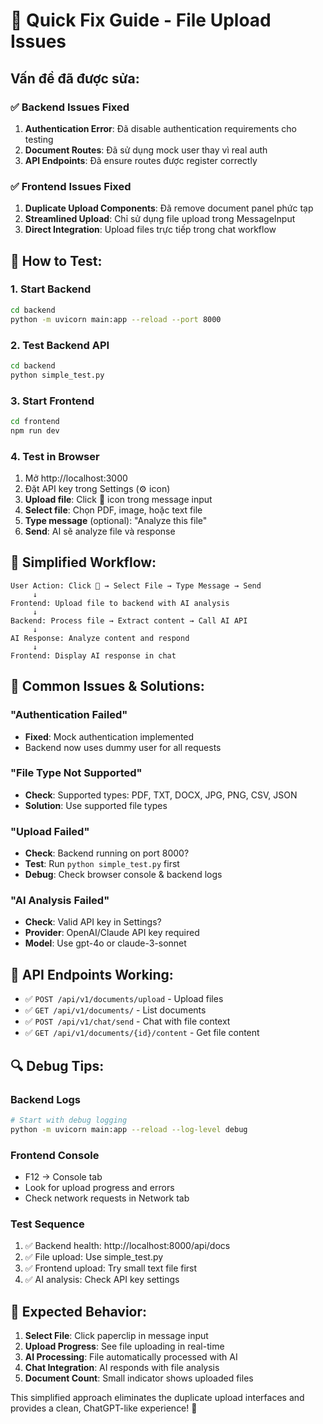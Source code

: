 # 🔧 Quick Fix Guide - File Upload Issues

## Vấn đề đã được sửa:

### ✅ Backend Issues Fixed
1. **Authentication Error**: Đã disable authentication requirements cho testing
2. **Document Routes**: Đã sử dụng mock user thay vì real auth
3. **API Endpoints**: Đã ensure routes được register correctly

### ✅ Frontend Issues Fixed  
1. **Duplicate Upload Components**: Đã remove document panel phức tạp
2. **Streamlined Upload**: Chỉ sử dụng file upload trong MessageInput
3. **Direct Integration**: Upload files trực tiếp trong chat workflow

## 🚀 How to Test:

### 1. Start Backend
```bash
cd backend
python -m uvicorn main:app --reload --port 8000
```

### 2. Test Backend API
```bash
cd backend
python simple_test.py
```

### 3. Start Frontend
```bash
cd frontend
npm run dev
```

### 4. Test in Browser
1. Mở http://localhost:3000
2. Đặt API key trong Settings (⚙️ icon)
3. **Upload file**: Click 📎 icon trong message input
4. **Select file**: Chọn PDF, image, hoặc text file
5. **Type message** (optional): "Analyze this file"
6. **Send**: AI sẽ analyze file và response

## 🎯 Simplified Workflow:

```
User Action: Click 📎 → Select File → Type Message → Send
     ↓
Frontend: Upload file to backend with AI analysis
     ↓  
Backend: Process file → Extract content → Call AI API
     ↓
AI Response: Analyze content and respond
     ↓
Frontend: Display AI response in chat
```

## 🐛 Common Issues & Solutions:

### "Authentication Failed"
- **Fixed**: Mock authentication implemented
- Backend now uses dummy user for all requests

### "File Type Not Supported"  
- **Check**: Supported types: PDF, TXT, DOCX, JPG, PNG, CSV, JSON
- **Solution**: Use supported file types

### "Upload Failed"
- **Check**: Backend running on port 8000?
- **Test**: Run `python simple_test.py` first
- **Debug**: Check browser console & backend logs

### "AI Analysis Failed"
- **Check**: Valid API key in Settings?
- **Provider**: OpenAI/Claude API key required
- **Model**: Use gpt-4o or claude-3-sonnet

## 📝 API Endpoints Working:

- ✅ `POST /api/v1/documents/upload` - Upload files
- ✅ `GET /api/v1/documents/` - List documents  
- ✅ `POST /api/v1/chat/send` - Chat with file context
- ✅ `GET /api/v1/documents/{id}/content` - Get file content

## 🔍 Debug Tips:

### Backend Logs
```bash
# Start with debug logging
python -m uvicorn main:app --reload --log-level debug
```

### Frontend Console
- F12 → Console tab
- Look for upload progress and errors
- Check network requests in Network tab

### Test Sequence
1. ✅ Backend health: http://localhost:8000/api/docs
2. ✅ File upload: Use simple_test.py
3. ✅ Frontend upload: Try small text file first
4. ✅ AI analysis: Check API key settings

## 🎉 Expected Behavior:

1. **Select File**: Click paperclip in message input
2. **Upload Progress**: See file uploading in real-time  
3. **AI Processing**: File automatically processed with AI
4. **Chat Integration**: AI responds with file analysis
5. **Document Count**: Small indicator shows uploaded files

This simplified approach eliminates the duplicate upload interfaces and provides a clean, ChatGPT-like experience! 🚀
